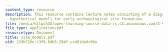 ```yaml
---
content_type: resource
description: This resource contains lecture notes consisting of a diagram showing
  hypothetical models for early archaeological site formation.
file: /media/https%3A/open-learning-course-data-rc.s3.amazonaws.com/3-986-the-human-past-introduction-to-archaeology-fall-2006/229b726ec3f68db5294fcc401da0c90a_site_models.pdf
file_type: application/pdf
resourcetype: Document
title: site_models.pdf
uid: 229b726e-c3f6-8db5-294f-cc401da0c90a
---
```

